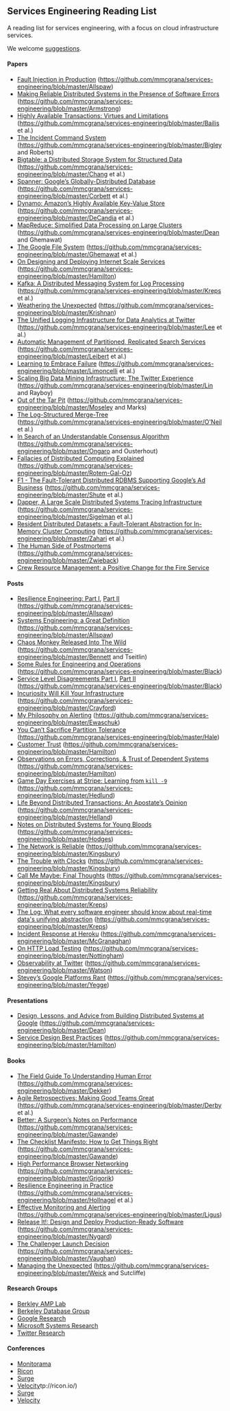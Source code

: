 ## Services Engineering Reading List

A reading list for services engineering, with a focus on cloud
infrastructure services.

We welcome [suggestions](https://github.com/mmcgrana/services-engineering/blob/master/CONTRIBUTING.md).

#### Papers

* [Fault Injection in Production](https://github.com/mmcgrana/services-engineering/blob/master/http://queue.acm.org/detail.cfm?id=2353017) (https://github.com/mmcgrana/services-engineering/blob/master/Allspaw)
* [Making Reliable Distributed Systems in the Presence of Software Errors](https://github.com/mmcgrana/services-engineering/blob/master/http://www.erlang.org/download/armstrong_thesis_2003.pdf) (https://github.com/mmcgrana/services-engineering/blob/master/Armstrong)
* [Highly Available Transactions: Virtues and Limitations](https://github.com/mmcgrana/services-engineering/blob/master/http://www.bailis.org/papers/hat-vldb2014.pdf) (https://github.com/mmcgrana/services-engineering/blob/master/Bailis et al.)
* [The Incident Command System](https://github.com/mmcgrana/services-engineering/blob/master/http://www.high-reliability.org/files/The_Incident_Command_System.pdf) (https://github.com/mmcgrana/services-engineering/blob/master/Bigley and Roberts)
* [Bigtable: a Distributed Storage System for Structured Data](https://github.com/mmcgrana/services-engineering/blob/master/http://www.read.seas.harvard.edu/~kohler/class/cs239-w08/chang06bigtable.pdf) (https://github.com/mmcgrana/services-engineering/blob/master/Chang et al.)
* [Spanner: Google’s Globally-Distributed Database](https://github.com/mmcgrana/services-engineering/blob/master/http://research.google.com/archive/spanner-osdi2012.pdf) (https://github.com/mmcgrana/services-engineering/blob/master/Corbett et al.)
* [Dynamo: Amazon’s Highly Available Key-Value Store](https://github.com/mmcgrana/services-engineering/blob/master/http://www.read.seas.harvard.edu/~kohler/class/cs239-w08/decandia07dynamo.pdf) (https://github.com/mmcgrana/services-engineering/blob/master/DeCandia et al.)
* [MapReduce: Simplified Data Processing on Large Clusters](https://github.com/mmcgrana/services-engineering/blob/master/http://research.google.com/archive/mapreduce-osdi04.pdf) (https://github.com/mmcgrana/services-engineering/blob/master/Dean and Ghemawat)
* [The Google File System](https://github.com/mmcgrana/services-engineering/blob/master/http://research.google.com/archive/gfs-sosp2003.pdf) (https://github.com/mmcgrana/services-engineering/blob/master/Ghemawat et al.)
* [On Designing and Deploying Internet Scale Services](https://github.com/mmcgrana/services-engineering/blob/master/http://mvdirona.com/jrh/talksAndPapers/JamesRH_Lisa.pdf) (https://github.com/mmcgrana/services-engineering/blob/master/Hamilton)
* [Kafka: A Distributed Messaging System for Log Processing](https://github.com/mmcgrana/services-engineering/blob/master/http://research.microsoft.com/en-us/UM/people/srikanth/netdb11/netdb11papers/netdb11-final12.pdf) (https://github.com/mmcgrana/services-engineering/blob/master/Kreps et al.)
* [Weathering the Unexpected](https://github.com/mmcgrana/services-engineering/blob/master/http://queue.acm.org/detail.cfm?id=2371516) (https://github.com/mmcgrana/services-engineering/blob/master/Krishnan)
* [The Unified Logging Infrastructure for Data Analytics at Twitter](https://github.com/mmcgrana/services-engineering/blob/master/http://vldb.org/pvldb/vol5/p1771_georgelee_vldb2012.pdf) (https://github.com/mmcgrana/services-engineering/blob/master/Lee et al.)
* [Automatic Management of Partitioned, Replicated Search Services](https://github.com/mmcgrana/services-engineering/blob/master/http://citeseerx.ist.psu.edu/viewdoc/download?doi=10.1.1.222.1862&rep=rep1&type=pdf) (https://github.com/mmcgrana/services-engineering/blob/master/Leibert et al.)
* [Learning to Embrace Failure](https://github.com/mmcgrana/services-engineering/blob/master/http://best.dtu.dk/SC13/p20-casestudy.pdf) (https://github.com/mmcgrana/services-engineering/blob/master/Limoncelli et al.)
* [Scaling Big Data Mining Infrastructure: The Twitter Experience](https://github.com/mmcgrana/services-engineering/blob/master/http://www.kdd.org/sites/default/files/issues/14-2-2012-12/V14-02-02-Lin.pdf) (https://github.com/mmcgrana/services-engineering/blob/master/Lin and Rayboy)
* [Out of the Tar Pit](https://github.com/mmcgrana/services-engineering/blob/master/http://shaffner.us/cs/papers/tarpit.pdf) (https://github.com/mmcgrana/services-engineering/blob/master/Moseley and Marks)
* [The Log-Structured Merge-Tree](https://github.com/mmcgrana/services-engineering/blob/master/http://www.cs.umb.edu/~poneil/lsmtree.pdf) (https://github.com/mmcgrana/services-engineering/blob/master/O'Neil et al.)
* [In Search of an Understandable Consensus Algorithm](https://github.com/mmcgrana/services-engineering/blob/master/https://ramcloud.stanford.edu/wiki/download/attachments/11370504/raft.pdf) (https://github.com/mmcgrana/services-engineering/blob/master/Ongaro and Ousterhout)
* [Fallacies of Distributed Computing Explained](https://github.com/mmcgrana/services-engineering/blob/master/http://www.rgoarchitects.com/Files/fallacies.pdf) (https://github.com/mmcgrana/services-engineering/blob/master/Rotem-Gal-Oz)
* [F1 - The Fault-Tolerant Distributed RDBMS Supporting Google’s Ad Business](https://github.com/mmcgrana/services-engineering/blob/master/http://research.google.com/pubs/archive/38125.pdf) (https://github.com/mmcgrana/services-engineering/blob/master/Shute et al.)
* [Dapper, A Large Scale Distributed Systems Tracing Infrastructure](https://github.com/mmcgrana/services-engineering/blob/master/http://research.google.com/pubs/archive/36356.pdf) (https://github.com/mmcgrana/services-engineering/blob/master/Sigelman et al.)
* [Resident Distributed Datasets: a Fault-Tolerant Abstraction for In-Memory Cluster Computing](https://github.com/mmcgrana/services-engineering/blob/master/https://www.usenix.org/system/files/conference/nsdi12/nsdi12-final138.pdf) (https://github.com/mmcgrana/services-engineering/blob/master/Zahari et al.)
* [The Human Side of Postmortems](https://github.com/mmcgrana/services-engineering/blob/master/https://docs.google.com/file/d/0Byl4UKRYLErDVlJMNDNjaThiR2M/edit) (https://github.com/mmcgrana/services-engineering/blob/master/Zwieback)
* [Crew Resource Management: a Positive Change for the Fire Service](http://www.iaff.org/06news/NearMissKit/6.%20Crew%20Resource%20Management/CRM.pdf)


#### Posts

* [Resilience Engineering: Part I](https://github.com/mmcgrana/services-engineering/blob/master/http://www.kitchensoap.com/2011/04/07/resilience-engineering-part-i/), [Part II](https://github.com/mmcgrana/services-engineering/blob/master/http://www.kitchensoap.com/2012/06/18/resilience-engineering-part-ii-lenses/) (https://github.com/mmcgrana/services-engineering/blob/master/Allspaw)
* [Systems Engineering: a Great Definition](https://github.com/mmcgrana/services-engineering/blob/master/http://www.kitchensoap.com/2011/07/18/systems-engineering-great-definition/) (https://github.com/mmcgrana/services-engineering/blob/master/Allspaw)
* [Chaos Monkey Released Into The Wild](https://github.com/mmcgrana/services-engineering/blob/master/http://techblog.netflix.com/2012/07/chaos-monkey-released-into-wild.html) (https://github.com/mmcgrana/services-engineering/blob/master/Bennett and Tseitlin)
* [Some Rules for Engineering and Operations](https://github.com/mmcgrana/services-engineering/blob/master/http://blog.b3k.us/2012/01/24/some-rules.html) (https://github.com/mmcgrana/services-engineering/blob/master/Black)
* [Service Level Disagreements Part I](https://github.com/mmcgrana/services-engineering/blob/master/http://blog.b3k.us/2009/07/15/service-level-disagreements.html), [Part II](https://github.com/mmcgrana/services-engineering/blob/master/http://blog.b3k.us/2009/07/16/service-level-disagreements-2.html) (https://github.com/mmcgrana/services-engineering/blob/master/Black)
* [Incuriosity Will Kill Your Infrastructure](https://github.com/mmcgrana/services-engineering/blob/master/http://yellerapp.com/posts/2015-03-16-incuriosity-killed-the-infrastructure.html) (https://github.com/mmcgrana/services-engineering/blob/master/Crayford)
* [My Philosophy on Alerting](https://github.com/mmcgrana/services-engineering/blob/master/https://docs.google.com/document/d/199PqyG3UsyXlwieHaqbGiWVa8eMWi8zzAn0YfcApr8Q/edit#heading=h.whsaboyw21nk) (https://github.com/mmcgrana/services-engineering/blob/master/Ewaschuk)
* [You Can’t Sacrifice Partition Tolerance](https://github.com/mmcgrana/services-engineering/blob/master/http://codahale.com/you-cant-sacrifice-partition-tolerance/) (https://github.com/mmcgrana/services-engineering/blob/master/Hale)
* [Customer Trust](https://github.com/mmcgrana/services-engineering/blob/master/http://perspectives.mvdirona.com/2013/01/15/CustomerTrust.aspx) (https://github.com/mmcgrana/services-engineering/blob/master/Hamilton)
* [Observations on Errors, Corrections, & Trust of Dependent Systems](https://github.com/mmcgrana/services-engineering/blob/master/http://perspectives.mvdirona.com/2012/02/26/ObservationsOnErrorsCorrectionsTrustOfDependentSystems.aspx) (https://github.com/mmcgrana/services-engineering/blob/master/Hamilton)
* [Game Day Exercises at Stripe: Learning from `kill -9`](https://github.com/mmcgrana/services-engineering/blob/master/https://stripe.com/blog/game-day-exercises-at-stripe) (https://github.com/mmcgrana/services-engineering/blob/master/Hedlund)
* [Life Beyond Distributed Transactions: An Apostate’s Opinion](https://github.com/mmcgrana/services-engineering/blob/master/http://cs.brown.edu/courses/cs227/archives/2012/papers/weaker/cidr07p15.pdf) (https://github.com/mmcgrana/services-engineering/blob/master/Helland)
* [Notes on Distributed Systems for Young Bloods](https://github.com/mmcgrana/services-engineering/blob/master/http://www.somethingsimilar.com/2013/01/14/notes-on-distributed-systems-for-young-bloods/) (https://github.com/mmcgrana/services-engineering/blob/master/Hodges)
* [The Network is Reliable](https://github.com/mmcgrana/services-engineering/blob/master/http://aphyr.com/posts/288-the-network-is-reliable) (https://github.com/mmcgrana/services-engineering/blob/master/Kingsbury)
* [The Trouble with Clocks](https://github.com/mmcgrana/services-engineering/blob/master/http://aphyr.com/posts/299-the-trouble-with-timestamps) (https://github.com/mmcgrana/services-engineering/blob/master/Kingsbury)
* [Call Me Maybe: Final Thoughts](https://github.com/mmcgrana/services-engineering/blob/master/http://aphyr.com/posts/286-call-me-maybe-final-thoughts) (https://github.com/mmcgrana/services-engineering/blob/master/Kingsbury)
* [Getting Real About Distributed Systems Reliability](https://github.com/mmcgrana/services-engineering/blob/master/http://blog.empathybox.com/post/19574936361/getting-real-about-distributed-system-reliability) (https://github.com/mmcgrana/services-engineering/blob/master/Kreps)
* [The Log: What every software engineer should know about real-time data's unifying abstraction](https://github.com/mmcgrana/services-engineering/blob/master/http://engineering.linkedin.com/distributed-systems/log-what-every-software-engineer-should-know-about-real-time-datas-unifying) (https://github.com/mmcgrana/services-engineering/blob/master/Kreps)
* [Incident Response at Heroku](https://github.com/mmcgrana/services-engineering/blob/master/https://blog.heroku.com/archives/2014/5/9/incident-response-at-heroku) (https://github.com/mmcgrana/services-engineering/blob/master/McGranaghan)
* [On HTTP Load Testing](https://github.com/mmcgrana/services-engineering/blob/master/http://www.mnot.net/blog/2011/05/18/http_benchmark_rules) (https://github.com/mmcgrana/services-engineering/blob/master/Nottingham)
* [Observability at Twitter](https://github.com/mmcgrana/services-engineering/blob/master/https://blog.twitter.com/2013/observability-at-twitter) (https://github.com/mmcgrana/services-engineering/blob/master/Watson)
* [Stevey’s Google Platforms Rant](https://github.com/mmcgrana/services-engineering/blob/master/https://plus.google.com/112678702228711889851/posts/eVeouesvaVX) (https://github.com/mmcgrana/services-engineering/blob/master/Yegge)

#### Presentations

* [Design, Lessons, and Advice from Building Distributed Systems at Google](https://github.com/mmcgrana/services-engineering/blob/master/http://www.cs.cornell.edu/projects/ladis2009/talks/dean-keynote-ladis2009.pdf) (https://github.com/mmcgrana/services-engineering/blob/master/Dean)
* [Service Design Best Practices](https://github.com/mmcgrana/services-engineering/blob/master/http://www.mvdirona.com/jrh/TalksAndPapers/JamesHamilton_POA20090226.pdf) (https://github.com/mmcgrana/services-engineering/blob/master/Hamilton)

#### Books

* [The Field Guide To Understanding Human Error](https://github.com/mmcgrana/services-engineering/blob/master/http://www.amazon.com/Field-Guide-Understanding-Human-Error/dp/0754648265) (https://github.com/mmcgrana/services-engineering/blob/master/Dekker)
* [Agile Retrospectives: Making Good Teams Great](https://github.com/mmcgrana/services-engineering/blob/master/http://www.amazon.com/Agile-Retrospectives-Making-Teams-Great/dp/0977616649) (https://github.com/mmcgrana/services-engineering/blob/master/Derby et al.)
* [Better: A Surgeon’s Notes on Performance](https://github.com/mmcgrana/services-engineering/blob/master/http://www.amazon.com/dp/0312427654) (https://github.com/mmcgrana/services-engineering/blob/master/Gawande)
* [The Checklist Manifesto: How to Get Things Right](https://github.com/mmcgrana/services-engineering/blob/master/http://www.amazon.com/The-Checklist-Manifesto-ebook/dp/B0030V0PEW) (https://github.com/mmcgrana/services-engineering/blob/master/Gawande)
* [High Performance Browser Networking](https://github.com/mmcgrana/services-engineering/blob/master/http://chimera.labs.oreilly.com/books/1230000000545/index.html) (https://github.com/mmcgrana/services-engineering/blob/master/Grigorik)
* [Resilience Engineering in Practice](https://github.com/mmcgrana/services-engineering/blob/master/http://www.amazon.com/Resilience-Engineering-Practice-Ashgate-Studies/dp/1409410358/) (https://github.com/mmcgrana/services-engineering/blob/master/Hollnagel et al.)
* [Effective Monitoring and Alerting](https://github.com/mmcgrana/services-engineering/blob/master/http://www.amazon.com/Effective-Monitoring-Alerting-For-Operations/dp/1449333524) (https://github.com/mmcgrana/services-engineering/blob/master/Ligus)
* [Release It!: Design and Deploy Production-Ready Software](https://github.com/mmcgrana/services-engineering/blob/master/http://www.amazon.com/Release-It-Production-Ready-Pragmatic-Programmers/dp/0978739213) (https://github.com/mmcgrana/services-engineering/blob/master/Nygard)
* [The Challenger Launch Decision](https://github.com/mmcgrana/services-engineering/blob/master/http://www.amazon.com/The-Challenger-Launch-Decision-Technology/dp/0226851761) (https://github.com/mmcgrana/services-engineering/blob/master/Vaughan)
* [Managing the Unexpected](https://github.com/mmcgrana/services-engineering/blob/master/http://www.amazon.com/gp/product/B004IK9U4U) (https://github.com/mmcgrana/services-engineering/blob/master/Weick and Sutcliffe)

#### Research Groups

* [Berkley AMP Lab](https://amplab.cs.berkeley.edu/)
* [Berkeley Database Group](http://db.cs.berkeley.edu/w/)
* [Google Research](http://research.google.com/)
* [Microsoft Systems Research](http://research.microsoft.com/en-US/groups/sr/default.aspx)
* [Twitter Research](https://engineering.twitter.com/research)

#### Conferences

* [Monitorama](http://monitorama.com/)
* [Ricon](http://ricon.io/)
* [Surge](http://surge.omniti.com/)
* [Velocity](http://velocityconf.com/)tp://ricon.io/)
* [Surge](http://surge.omniti.com/)
* [Velocity](http://velocityconf.com/)